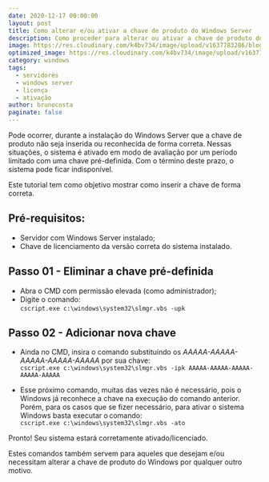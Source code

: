 ```yaml
---
date: 2020-12-17 00:00:00
layout: post
title: Como alterar e/ou ativar a chave de produto do Windows Server
description: Como proceder para alterar ou ativar a chave de produto do Windows Server.
image: https://res.cloudinary.com/k4bv734/image/upload/v1637783286/blog/chave-windows_spspp4.png
optimized_image: https://res.cloudinary.com/k4bv734/image/upload/v1637783286/blog/chave-windows_optimized_l8l0zw.jpg
category: windows
tags:
  - servidores
  - windows server
  - licença
  - ativação
author: brunocosta
paginate: false
---
```

Pode ocorrer, durante a instalação do Windows Server que a chave de produto não seja inserida ou reconhecida de forma correta. Nessas situações, o sistema é ativado em modo de avaliação por um período limitado com uma chave pré-definida. Com o término deste prazo, o sistema pode ficar indisponível.


Este tutorial tem como objetivo mostrar como inserir a chave de forma correta.


## Pré-requisitos:
* Servidor com Windows Server instalado;
* Chave de licenciamento da versão correta do sistema instalado.


## Passo 01 - Eliminar a chave pré-definida

* Abra o CMD com permissão elevada (como administrador);
* Digite o comando:  
`cscript.exe c:\windows\system32\slmgr.vbs -upk`



## Passo 02 - Adicionar nova chave 

* Ainda no CMD, insira o comando substituíndo os *AAAAA-AAAAA-AAAAA-AAAAA-AAAAA* por sua chave:  
`cscript.exe c:\windows\system32\slmgr.vbs -ipk AAAAA-AAAAA-AAAAA-AAAAA-AAAAA`

* Esse próximo comando, muitas das vezes não é necessário, pois o Windows já reconhece a chave na execução do comando anterior. Porém, para os casos que se fizer necessário, para ativar o sistema Windows basta executar o comando:  
`cscript.exe c:\windows\system32\slmgr.vbs -ato`

Pronto! Seu sistema estará corretamente ativado/licenciado.

Estes comandos também servem para aqueles que desejam e/ou necessitam alterar a chave de produto do Windows por qualquer outro motivo.